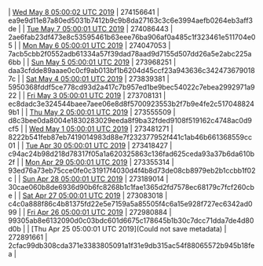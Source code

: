 | [Wed May  8 05:00:02 UTC 2019]() | 274156641 | ea9e9d11e87a80ed5031b7412b9c9b8da27163c3c6e3994aefb0264eb3aff3de | 
| [Tue May  7 05:00:01 UTC 2019](https://transfer.sh/F126O/dashninja-dbdump-20190507070001.tar.bz2) | 274086443 | 2ae6fab23df473e8c53595461b63eee76ba906af0a485c1f323461e511704e05 | 
| [Mon May  6 05:00:01 UTC 2019](https://transfer.sh/tiN3q/dashninja-dbdump-20190506070001.tar.bz2) | 274047053 | 7acb5cbb2f0552adb61334a57f39dad78aad9d7155d507dd26a5e2abc225a6bb | 
| [Sun May  5 05:00:01 UTC 2019](https://transfer.sh/T5zE/dashninja-dbdump-20190505070001.tar.bz2) | 273968251 | daa3cfdde89aaae0c0cf9ab013bf1b6204d45ccf23a943636c3424736790187c | 
| [Sat May  4 05:00:01 UTC 2019](https://transfer.sh/R08Ra/dashninja-dbdump-20190504070001.tar.bz2) | 273839381 | 5950368fddf5ce778cd93d2a417c7b957ed1be9bec54022c7ebea2992971a922 | 
| [Fri May  3 05:00:01 UTC 2019](https://transfer.sh/mbTow/dashninja-dbdump-20190503070001.tar.bz2) | 273708131 | ec8dadc3e324544baee7aee06e8d8f5700923553b2f7b9e4fe2c5170488249b1 | 
| [Thu May  2 05:00:01 UTC 2019](https://transfer.sh/bmftW/dashninja-dbdump-20190502070001.tar.bz2) | 273555509 | d8c3bee0da8004e1830283029eeda8f9ba32fded9108f519162c4748ac0d9cf5 | 
| [Wed May  1 05:00:01 UTC 2019](https://transfer.sh/FeCPn/dashninja-dbdump-20190501070001.tar.bz2) | 273481271 | 8222b541feb87eb7419014983d88e7f232377952f441c1ab46b661368559cc01 | 
| [Tue Apr 30 05:00:01 UTC 2019](https://transfer.sh/aM5wk/dashninja-dbdump-20190430070001.tar.bz2) | 273418427 | c94ac24b98d218d78317f05a1a620325863c136fad625ceda93a37b6da610b2f | 
| [Mon Apr 29 05:00:01 UTC 2019](https://transfer.sh/yzmaQ/dashninja-dbdump-20190429070001.tar.bz2) | 273355314 | 93ed76a73eb75cce0fe0c31917f4030d4f4b8d73de08cb8979eb2b1ccbb1f02c | 
| [Sun Apr 28 05:00:01 UTC 2019]() | 273189014 | 30cae060b8de6936d90b6fc8268b1c1fae1365d2fd7578ec68179c7fcf260cbe | 
| [Sat Apr 27 05:00:01 UTC 2019](https://transfer.sh/vCUrg/dashninja-dbdump-20190427070001.tar.bz2) | 273083018 | c4c0a888f86c4b81375fd22e5e7159a5a85505f4c6a15e928f727ec6342ad099 | 
| [Fri Apr 26 05:00:01 UTC 2019](https://transfer.sh/12uv4H/dashninja-dbdump-20190426070001.tar.bz2) | 272980884 | 99305ab8e6132090d0c03bdc601d6675c178645b1b30c7dcc71dda7de4d80d0b | 
| [Thu Apr 25 05:00:01 UTC 2019](Could not save metadata) | 272891661 | 2cfac99db308cda371e3383805091a1f31e9db315ac54f88065572b945b18fea | 
